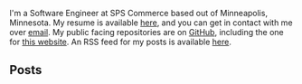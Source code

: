 I'm a Software Engineer at SPS Commerce based out of Minneapolis, Minnesota. My resume is available
<a href="/resume">here</a>, and you can get in contact with me over [email](mailto:contact@iainschmitt.com).
My public facing repositories are on [GitHub](https://github.com/eoncarlyle), including the one for
[this website](https://github.com/eoncarlyle/portfolio-website). An RSS feed for my posts is available <a href="/rss">here</a>.

## Posts
